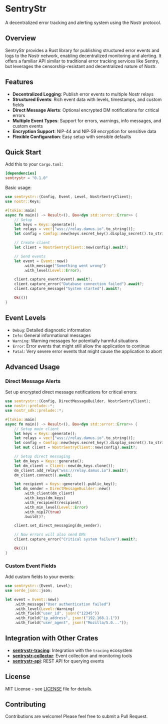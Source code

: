 # SentryStr

A decentralized error tracking and alerting system using the Nostr protocol.

## Overview

SentryStr provides a Rust library for publishing structured error events and logs to the Nostr network, enabling decentralized monitoring and alerting. It offers a familiar API similar to traditional error tracking services like Sentry, but leverages the censorship-resistant and decentralized nature of Nostr.

## Features

- **Decentralized Logging**: Publish error events to multiple Nostr relays
- **Structured Events**: Rich event data with levels, timestamps, and custom fields
- **Direct Message Alerts**: Optional encrypted DM notifications for critical errors
- **Multiple Event Types**: Support for errors, warnings, info messages, and custom events
- **Encryption Support**: NIP-44 and NIP-59 encryption for sensitive data
- **Flexible Configuration**: Easy setup with sensible defaults

## Quick Start

Add this to your `Cargo.toml`:

```toml
[dependencies]
sentrystr = "0.1.0"
```

Basic usage:

```rust
use sentrystr::{Config, Event, Level, NostrSentryClient};
use nostr::Keys;

#[tokio::main]
async fn main() -> Result<(), Box<dyn std::error::Error>> {
    // Setup
    let keys = Keys::generate();
    let relays = vec!["wss://relay.damus.io".to_string()];
    let config = Config::new(keys.secret_key().display_secret().to_string(), relays);

    // Create client
    let client = NostrSentryClient::new(config).await?;

    // Send events
    let event = Event::new()
        .with_message("Something went wrong")
        .with_level(Level::Error);

    client.capture_event(event).await?;
    client.capture_error("Database connection failed").await?;
    client.capture_message("System started").await?;

    Ok(())
}
```

## Event Levels

- `Debug`: Detailed diagnostic information
- `Info`: General informational messages
- `Warning`: Warning messages for potentially harmful situations
- `Error`: Error events that might still allow the application to continue
- `Fatal`: Very severe error events that might cause the application to abort

## Advanced Usage

### Direct Message Alerts

Set up encrypted direct message notifications for critical errors:

```rust
use sentrystr::{Config, DirectMessageBuilder, NostrSentryClient};
use nostr::prelude::*;
use nostr_sdk::prelude::*;

#[tokio::main]
async fn main() -> Result<(), Box<dyn std::error::Error>> {
    // Setup main client
    let keys = Keys::generate();
    let relays = vec!["wss://relay.damus.io".to_string()];
    let config = Config::new(keys.secret_key().display_secret().to_string(), relays.clone());
    let mut client = NostrSentryClient::new(config).await?;

    // Setup direct messaging
    let dm_keys = Keys::generate();
    let dm_client = Client::new(dm_keys.clone());
    dm_client.add_relay("wss://relay.damus.io").await?;
    dm_client.connect().await;

    let recipient = Keys::generate().public_key();
    let dm_sender = DirectMessageBuilder::new()
        .with_client(dm_client)
        .with_keys(dm_keys)
        .with_recipient(recipient)
        .with_min_level(Level::Error)
        .with_nip17(true)
        .build()?;

    client.set_direct_messaging(dm_sender);

    // Now errors will also send DMs
    client.capture_error("Critical system failure").await?;

    Ok(())
}
```

### Custom Event Fields

Add custom fields to your events:

```rust
use sentrystr::{Event, Level};
use serde_json::json;

let event = Event::new()
    .with_message("User authentication failed")
    .with_level(Level::Warning)
    .with_field("user_id", json!("12345"))
    .with_field("ip_address", json!("192.168.1.1"))
    .with_field("user_agent", json!("Mozilla/5.0..."));
```

## Integration with Other Crates

- **[sentrystr-tracing](https://crates.io/crates/sentrystr-tracing)**: Integration with the `tracing` ecosystem
- **[sentrystr-collector](https://crates.io/crates/sentrystr-collector)**: Event collection and monitoring tools
- **[sentrystr-api](https://crates.io/crates/sentrystr-api)**: REST API for querying events

## License

MIT License - see [LICENSE](LICENSE) file for details.

## Contributing

Contributions are welcome! Please feel free to submit a Pull Request.